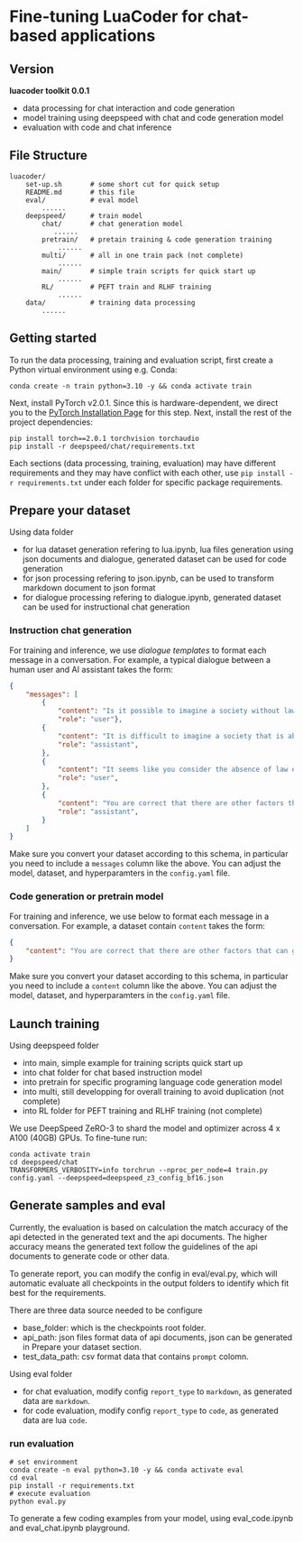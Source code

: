 # Fine-tuning LuaCoder for chat-based applications

## Version

**luacoder toolkit 0.0.1**
- data processing for chat interaction and code generation
- model training using deepspeed with chat and code generation model
- evaluation with code and chat inference

## File Structure

```
luacoder/
    set-up.sh       # some short cut for quick setup
    README.md       # this file
    eval/           # eval model
        ......
    deepspeed/      # train model
        chat/       # chat generation model
           ......
        pretrain/   # pretain training & code generation training
            ......
        multi/      # all in one train pack (not complete)
            ......
        main/       # simple train scripts for quick start up
            ......
        RL/         # PEFT train and RLHF training
            ......
    data/           # training data processing
        ......

```
## Getting started

To run the data processing, training and evaluation script, first create a Python virtual environment using e.g. Conda:

```shell
conda create -n train python=3.10 -y && conda activate train
```

Next, install PyTorch v2.0.1. Since this is hardware-dependent, we direct you to the [PyTorch Installation Page](https://pytorch.org/get-started/previous-versions/#v1131) for this step. Next, install the rest of the project dependencies:

```shell
pip install torch==2.0.1 torchvision torchaudio
pip install -r deepspeed/chat/requirements.txt
```

Each sections (data processing, training, evaluation) may have different requirements and they may have conflict with each other, use `pip install -r requirements.txt` under each folder for specific package requirements.

## Prepare your dataset

Using data folder
- for lua dataset generation refering to lua.ipynb, lua files generation using json documents and dialogue, generated dataset can be used for code generation
- for json processing refering to json.ipynb, can be used to transform markdown document to json format
- for dialogue processing refering to dialogue.ipynb, generated dataset can be used for instructional chat generation

### Instruction chat generation 
For training and inference, we use _dialogue templates_ to format each message in a conversation. For example, a typical dialogue between a human user and AI assistant takes the form:

```json
{
    "messages": [
        {
            "content": "Is it possible to imagine a society without law?", 
            "role": "user"},
        {
            "content": "It is difficult to imagine a society that is able to be maintained without any semblance of Law.",
            "role": "assistant",
        },
        {
            "content": "It seems like you consider the absence of law equal to the absence of anything that could guide the behaviour of the individual.",
            "role": "user",
        },
        {
            "content": "You are correct that there are other factors that can guide behavior in a society and play a role in shaping individuals' behavior and interactions with each other. However, even in societies where these factors are present, laws still serve an important role in maintaining social order and resolving conflicts.",
            "role": "assistant",
        }
    ]
}
```

Make sure you convert your dataset according to this schema, in particular you need to include a `messages` column like the above. You can adjust the model, dataset, and hyperparamters in the `config.yaml` file.

### Code generation or pretrain model

For training and inference, we use below to format each message in a conversation. For example, a dataset contain `content` takes the form:
```json
{
    "content": "You are correct that there are other factors that can guide behavior in a society and play a role in shaping individuals' behavior and interactions with each other. However, even in societies where these factors are present, laws still serve an important role in maintaining social order and resolving conflicts."
}
```
Make sure you convert your dataset according to this schema, in particular you need to include a `content` column like the above. You can adjust the model, dataset, and hyperparamters in the `config.yaml` file.

## Launch training

Using deepspeed folder
- into main, simple example for training scripts quick start up
- into chat folder for chat based instruction model
- into pretrain for specific programing language code generation model
- into multi, still developping for overall training to avoid duplication (not complete)
- into RL folder for PEFT training and RLHF training (not complete)

We use DeepSpeed ZeRO-3 to shard the model and optimizer across 4 x A100 (40GB) GPUs. To fine-tune run:

```
conda activate train
cd deepspeed/chat
TRANSFORMERS_VERBOSITY=info torchrun --nproc_per_node=4 train.py config.yaml --deepspeed=deepspeed_z3_config_bf16.json
```

## Generate samples and eval


Currently, the evaluation is based on calculation the match accuracy of the api detected in the generated text and the api documents. The higher accuracy means the generated text follow the guidelines of the api documents to generate code or other data.

To generate report, you can modify the config in eval/eval.py, which will automatic evaluate all checkpoints in the output folders to identify which fit best for the requirements.

There are three data source needed to be configure
- base_folder: which is the checkpoints root folder.
- api_path: json files format data of api documents, json can be generated in Prepare your dataset section.
- test_data_path: csv format data that contains `prompt` colomn.

Using eval folder
- for chat evaluation, modify config `report_type` to `markdown`, as generated data are `markdown`.
- for code evaluation, modify config `report_type` to `code`, as generated data are lua `code`.

### run evaluation
```
# set environment
conda create -n eval python=3.10 -y && conda activate eval
cd eval
pip install -r requirements.txt
# execute evaluation
python eval.py
```



To generate a few coding examples from your model, using eval_code.ipynb and eval_chat.ipynb playground.